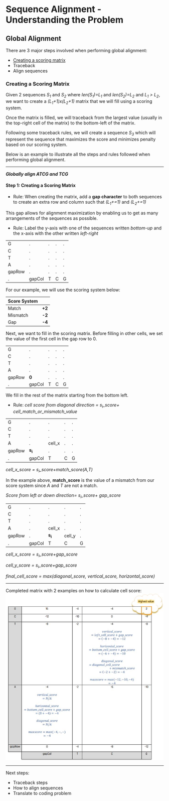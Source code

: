 
# Sequence Alignment - Understanding the Problem

## Global Alignment
There are 3 major steps involved when performing global alignment:
+ [Creating a scoring matrix](#step-1-creating-a-scoring-matrix)
+ Traceback
+ Align sequences

### Creating a Scoring Matrix
Given 2 sequences *S<sub>1</sub>* and *S<sub>2</sub>* where *len(S<sub>1</sub>)=L<sub>1</sub>* and *len(S<sub>2</sub>)=L<sub>2</sub>* and *L<sub>1</sub> > L<sub>2</sub>*, we want to create a *(L<sub>1</sub>+1)x(L<sub>2</sub>+1)* matrix that we will fill using a scoring system.

Once the matrix is filled, we will traceback from the largest value (usually in the top-right cell of the matrix) to the bottom-left of the matrix.

Following some traceback rules, we will create a sequence *S<sub>3</sub>* which will represent the sequence that maximizes the score and minimizes penalty based on our scoring system.

Below is an example to illustrate all the steps and rules followed when performing global alignment.

---

**_Globally align ATCG and TCG_**

#### Step 1: Creating a Scoring Matrix
+ Rule: When creating the matrix, add a **gap character** to both sequences to create an extra row and column such that  *(L<sub>1</sub>+=1)* and *(L<sub>2</sub>+=1)*

This gap allows for alignment maximization by enabling us to get as many arrangements of the sequences as possible.

+ Rule: Label the y-axis with one of the sequences written *bottom-up* and the x-axis with the other written *left-right*

||||||
----|----|----|----|---
G|.|.|.|.|
C|.|.|.|.|
T|.|.|.|.|
A|.|.|.|.|
gapRow|.|.|.|.|
.|gapCol|T|C|G|

For our example, we will use the scoring system below:

Score System||
----|----
Match|**+2**
Mismatch|**-2**
Gap|**-4**


Next, we want to fill in the scoring matrix.
Before filling in other cells, we set the value of the first cell in the gap row to 0.

||||||
----|----|----|----|---
G|.|.|.|.|
C|.|.|.|.|
T|.|.|.|.|
A|.|.|.|.|
gapRow|**0**|.|.|.|
.|gapCol|T|C|G|

We fill in the rest of the matrix starting from the bottom left.
+ Rule: *cell score from diagonal direction = s<sub>i</sub>_score+ cell_match_or_mismatch_value* 

||||||
----|----|----|----|---
G|.|.|.|.|
C|.|.|.|.|
T|.|.|.|.|
A|.|cell_x|.|.|
gapRow|**s<sub>i</sub>**|.|.|.|
.|gapCol|T|C|G|

*cell_x_score = s<sub>i</sub>_score+match_score(A,T)*

In the example above, **match_score** is the value of a mismatch from our score system since *A* and *T* are not a match.

*Score from left or down direction= s<sub>i</sub>_score+ gap_score* 


||||||
----|----|----|----|---
G|.|.|.|.|
C|.|.|.|.|
T|.|.|.|.|
A|.|cell_x|.|.|
gapRow|.|**s<sub>i</sub>**|cell_y|.|
.|gapCol|T|C|G|

*cell_x_score = s<sub>i</sub>_score+gap_score*

*cell_y_score = s<sub>i</sub>_score+gap_score*


*final_cell_score = max(diagonal_score, vertical_score, horizontal_score)*

---
Completed matrix with 2 examples on how to calculate cell score: 
![Image of completed scoring matrix](https://github.com/Mokeira/genomiks/blob/master/images/example.JPG)

---

Next steps:
+ Traceback steps
+ How to align sequences
+ Translate to coding problem











